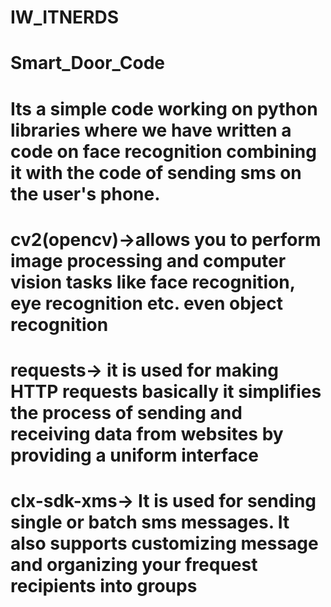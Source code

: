 # IW_ITNERDS
# Smart_Door_Code
# Its a simple code working on python libraries where we have written a code on face recognition combining it with the code of sending sms on the user's phone.
# cv2(opencv)->allows you to perform image processing and computer vision tasks like face recognition, eye recognition etc. even object recognition
# requests-> it is used for making HTTP requests basically it simplifies the process of sending and receiving data from websites by providing a uniform interface
# clx-sdk-xms-> It is used for sending single or batch sms messages. It also supports customizing message and organizing your frequest recipients into groups
